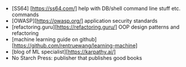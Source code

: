 - [SS64] [https://ss64.com/] help with DB/shell command line stuff etc. commands
- [OWASP][https://owasp.org/] application security standards
- [refactoring.guru][https://refactoring.guru/] OOP design patterns and refactoring
- [machine learning guide on github][https://github.com/rentruewang/learning-machine]
- [blog of ML specialist][https://karpathy.ai/]
- No Starch Press: publisher that publishes good books
